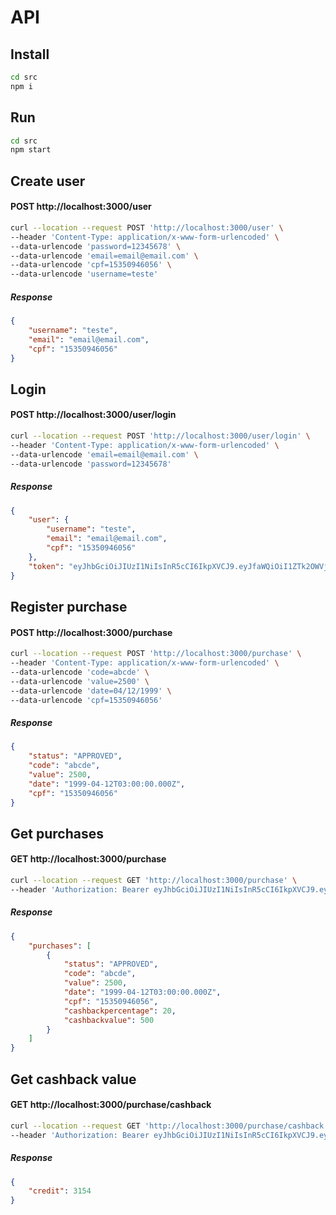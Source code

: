 # API

## Install
```bash
cd src
npm i
```

## Run
```bash
cd src
npm start
```

## Create user

#### POST http://localhost:3000/user
```bash
curl --location --request POST 'http://localhost:3000/user' \
--header 'Content-Type: application/x-www-form-urlencoded' \
--data-urlencode 'password=12345678' \
--data-urlencode 'email=email@email.com' \
--data-urlencode 'cpf=15350946056' \
--data-urlencode 'username=teste'
```
##### Response
```json
{
    "username": "teste",
    "email": "email@email.com",
    "cpf": "15350946056"
}
```

## Login

#### POST http://localhost:3000/user/login
```bash
curl --location --request POST 'http://localhost:3000/user/login' \
--header 'Content-Type: application/x-www-form-urlencoded' \
--data-urlencode 'email=email@email.com' \
--data-urlencode 'password=12345678'
```
##### Response
```json
{
    "user": {
        "username": "teste",
        "email": "email@email.com",
        "cpf": "15350946056"
    },
    "token": "eyJhbGciOiJIUzI1NiIsInR5cCI6IkpXVCJ9.eyJfaWQiOiI1ZTk2OWVjYzQ1NGRlMDY3YWJhZWUyMTEiLCJjcmVhdGVkQXQiOjE1ODY5MjkzNjQyODksImlhdCI6MTU4NjkyOTM2NCwiZXhwIjoxNTg2OTMyOTY0fQ.M1Bg4Eh9emkbdIhVF6S3TVi4DFsGCLK1uy7tRxtDSn4"
}
```

## Register purchase

#### POST http://localhost:3000/purchase
```bash
curl --location --request POST 'http://localhost:3000/purchase' \
--header 'Content-Type: application/x-www-form-urlencoded' \
--data-urlencode 'code=abcde' \
--data-urlencode 'value=2500' \
--data-urlencode 'date=04/12/1999' \
--data-urlencode 'cpf=15350946056'
```
##### Response
```json
{
    "status": "APPROVED",
    "code": "abcde",
    "value": 2500,
    "date": "1999-04-12T03:00:00.000Z",
    "cpf": "15350946056"
}
```

## Get purchases

#### GET http://localhost:3000/purchase
```bash
curl --location --request GET 'http://localhost:3000/purchase' \
--header 'Authorization: Bearer eyJhbGciOiJIUzI1NiIsInR5cCI6IkpXVCJ9.eyJfaWQiOiI1ZTk2OWVjYzQ1NGRlMDY3YWJhZWUyMTEiLCJjcmVhdGVkQXQiOjE1ODY5MjkzNjQyODksImlhdCI6MTU4NjkyOTM2NCwiZXhwIjoxNTg2OTMyOTY0fQ.M1Bg4Eh9emkbdIhVF6S3TVi4DFsGCLK1uy7tRxtDSn4'
```
##### Response
```json
{
    "purchases": [
        {
            "status": "APPROVED",
            "code": "abcde",
            "value": 2500,
            "date": "1999-04-12T03:00:00.000Z",
            "cpf": "15350946056",
            "cashbackpercentage": 20,
            "cashbackvalue": 500
        }
    ]
}
```

## Get cashback value

#### GET  http://localhost:3000/purchase/cashback
```bash
curl --location --request GET 'http://localhost:3000/purchase/cashback' \
--header 'Authorization: Bearer eyJhbGciOiJIUzI1NiIsInR5cCI6IkpXVCJ9.eyJfaWQiOiI1ZTk2OWVjYzQ1NGRlMDY3YWJhZWUyMTEiLCJjcmVhdGVkQXQiOjE1ODY5MjkzNjQyODksImlhdCI6MTU4NjkyOTM2NCwiZXhwIjoxNTg2OTMyOTY0fQ.M1Bg4Eh9emkbdIhVF6S3TVi4DFsGCLK1uy7tRxtDSn4'
```
##### Response
```json
{
    "credit": 3154
}
```

